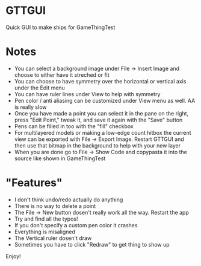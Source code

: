 GTTGUI
======

Quick GUI to make ships for GameThingTest

Notes
======

- You can select a background image under File -> Insert Image and choose to either have it streched or fit
- You can choose to have symmetry over the horizontal or vertical axis under the Edit menu
- You can have ruler lines under View to help with symmetry
- Pen color / anti aliasing can be customized under View menu as well. AA is really slow
- Once you have made a point you can select it in the pane on the right, press "Edit Point," tweak it, and save it again with the "Save" button
- Pens can be filled in too with the "fill" checkbox
- For multilayered models or making a low-edge count hitbox the current view can be exported with File -> Export Image. Restart GTTGUI and then use that bitmap in the background to help with your new layer
- When you are done go to File -> Show Code and copypasta it into the source like shown in GameThingTest

"Features"
======
- I don't think undo/redo actually do anything
- There is no way to delete a point
- The File -> New button dosen't really work all the way. Restart the app
- Try and find all the typos!
- If you don't specify a custom pen color it crashes
- Everything is misaligned
- The Vertical ruler dosen't draw
- Sometimes you have to click "Redraw" to get thing to show up



Enjoy!
